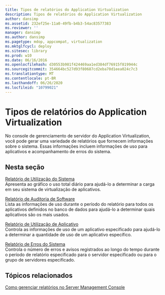 ```yaml
---
title: Tipos de relatórios do Application Virtualization
description: Tipos de relatórios do Application Virtualization
author: dansimp
ms.assetid: 232ef25e-11a0-49fb-b4b3-54ac83577383
ms.reviewer: ''
manager: dansimp
ms.author: dansimp
ms.pagetype: mdop, appcompat, virtualization
ms.mktglfcycl: deploy
ms.sitesec: library
ms.prod: w10
ms.date: 06/16/2016
ms.openlocfilehash: d30553b981f424469aa1ed384df76915f819944c
ms.sourcegitcommit: 354664bc527d93f80687cd2eba70d1eea024c7c3
ms.translationtype: MT
ms.contentlocale: pt-BR
ms.lasthandoff: 06/26/2020
ms.locfileid: "10799021"
---
```

# Tipos de relatórios do Application Virtualization


No console de gerenciamento de servidor do Application Virtualization, você pode gerar uma variedade de relatórios que fornecem informações sobre o sistema. Essas informações incluem informações de uso para aplicativos e acompanhamento de erros do sistema.

## Nesta seção


<a href="" id="system-utilization-report"></a>[Relatório de Utilização do Sistema](system-utilization-reportserver.md)  
Apresenta ao gráfico o uso total diário para ajudá-lo a determinar a carga em seu sistema de virtualização de aplicativos.

<a href="" id="software-audit-report"></a>[Relatório de Auditoria de Software](software-audit-reportserver.md)  
Lista as informações de uso durante o período do relatório para todos os aplicativos definidos no banco de dados para ajudá-lo a determinar quais aplicativos são os mais usados.

<a href="" id="application-utilization-report"></a>[Relatório de Utilização de Aplicativo](application-utilization-reportserver.md)  
Controla as informações de uso de um aplicativo especificado para ajudá-lo a determinar a quantidade de uso de um aplicativo específico.

<a href="" id="system-error-report"></a>[Relatório de Erros do Sistema](system-error-reportserver.md)  
Controla o número de erros e avisos registrados ao longo do tempo durante o período de relatório especificado para o servidor especificado ou para o grupo de servidores especificado.

## Tópicos relacionados


[Como gerenciar relatórios no Server Management Console](how-to-manage-reports-in-the-server-management-console.md)

 

 





